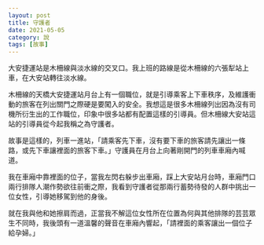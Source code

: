 ```yaml
---
layout: post
title: 守護者
date: 2021-05-05
category: 說
tags: [故事]
---
```


大安捷運站是木柵線與淡水線的交叉口。我上班的路線是從木柵線的六張犁站上車，在大安站轉往淡水線。

<!--more-->

木柵線的天橋大安捷運站月台上有一個職位，就是引導乘客上下車秩序，及維護衝動的旅客在列出關門之際硬是要闖入的安全。我想這是很多木柵線列出因為沒有司機所衍生出的工作職位，印象中很多站都有配置這樣的引導員。但木柵線大安站這站的引導員從今起我稱之為守護者。

故事是這樣的，列車一進站，「請乘客先下車，沒有要下車的旅客請先讓出一條路，或先下車讓裡面的旅客下車。」守護員在月台上向著剛開門的列車車廂內喊道。

我在車廂中靠裡面的位子，當我左閃右躲步出車廂，踩上大安站月台時，車廂門口兩行排隊人潮作勢欲往前衝之際，我看到守護者從那兩行蓄勢待發的人群中挑出一位女性，引導她移駕到他的身後。

就在我與他和她擦肩而過，正當我不解這位女性所在位置為何與其他排隊的芸芸眾生不同時，我後頭有一道溫馨的聲音在車廂內響起，「請裡面的乘客讓出一個位子給孕婦。」
